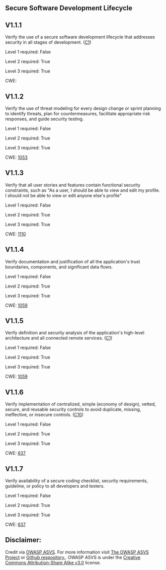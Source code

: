 ##  Secure Software Development Lifecycle

## V1.1.1

Verify the use of a secure software development lifecycle that addresses security in all stages of development. ([C1](https://owasp.org/www-project-proactive-controls/#div-numbering))

Level 1 required: False

Level 2 required: True

Level 3 required: True

CWE: [](https://cwe.mitre.org/data/definitions/)

## V1.1.2

Verify the use of threat modeling for every design change or sprint planning to identify threats, plan for countermeasures, facilitate appropriate risk responses, and guide security testing.

Level 1 required: False

Level 2 required: True

Level 3 required: True

CWE: [1053](https://cwe.mitre.org/data/definitions/1053)

## V1.1.3

Verify that all user stories and features contain functional security constraints, such as "As a user, I should be able to view and edit my profile. I should not be able to view or edit anyone else's profile"

Level 1 required: False

Level 2 required: True

Level 3 required: True

CWE: [1110](https://cwe.mitre.org/data/definitions/1110)

## V1.1.4

Verify documentation and justification of all the application's trust boundaries, components, and significant data flows.

Level 1 required: False

Level 2 required: True

Level 3 required: True

CWE: [1059](https://cwe.mitre.org/data/definitions/1059)

## V1.1.5

Verify definition and security analysis of the application's high-level architecture and all connected remote services. ([C1](https://owasp.org/www-project-proactive-controls/#div-numbering))

Level 1 required: False

Level 2 required: True

Level 3 required: True

CWE: [1059](https://cwe.mitre.org/data/definitions/1059)

## V1.1.6

Verify implementation of centralized, simple (economy of design), vetted, secure, and reusable security controls to avoid duplicate, missing, ineffective, or insecure controls. ([C10](https://owasp.org/www-project-proactive-controls/#div-numbering))

Level 1 required: False

Level 2 required: True

Level 3 required: True

CWE: [637](https://cwe.mitre.org/data/definitions/637)

## V1.1.7

Verify availability of a secure coding checklist, security requirements, guideline, or policy to all developers and testers.

Level 1 required: False

Level 2 required: True

Level 3 required: True

CWE: [637](https://cwe.mitre.org/data/definitions/637)



## Disclaimer:

Credit via [OWASP ASVS](https://owasp.org/www-project-application-security-verification-standard/). For more information visit [The OWASP ASVS Project](https://owasp.org/www-project-application-security-verification-standard/) or [Github respository.](https://github.com/OWASP/ASVS). OWASP ASVS is under the [Creative Commons Attribution-Share Alike v3.0](https://creativecommons.org/licenses/by-sa/3.0/) license.
